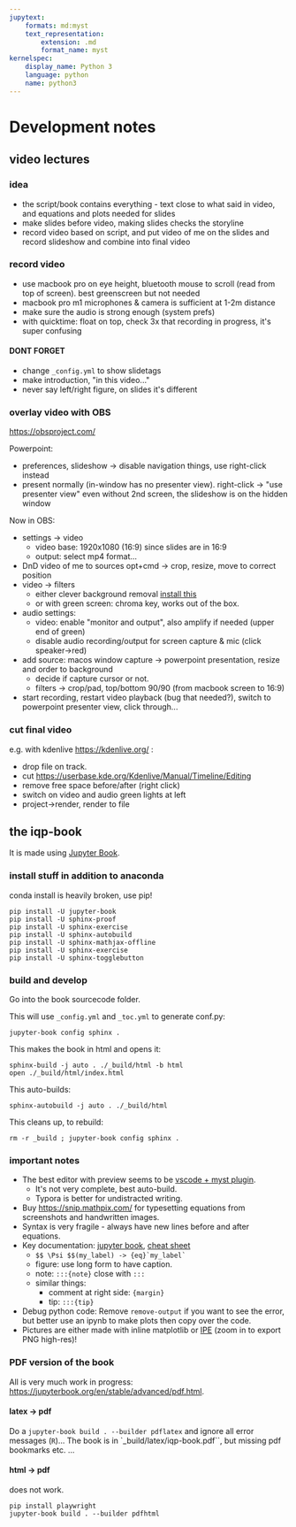 ```yaml
---
jupytext:
    formats: md:myst
    text_representation:
        extension: .md
        format_name: myst
kernelspec:
    display_name: Python 3
    language: python
    name: python3
---
```



# Development notes

## video lectures

### idea
* the script/book contains everything - text close to what said in video, and equations and plots needed for slides
* make slides before video, making slides checks the storyline
* record video based on script, and put video of me on the slides and record slideshow and combine into final video

### record video 
* use macbook pro on eye height, bluetooth mouse to scroll (read from top of screen). best greenscreen but not needed
* macbook pro m1 microphones & camera is sufficient at 1-2m distance
* make sure the audio is strong enough (system prefs)
* with quicktime: float on top, check 3x that recording in progress, it's super confusing

#### DONT FORGET
* change `_config.yml` to show slidetags
* make introduction, "in this video..."
* never say left/right figure, on slides it's different

### overlay video with OBS
https://obsproject.com/

Powerpoint: 
* preferences, slideshow -> disable navigation things, use right-click instead
* present normally (in-window has no presenter view). right-click -> "use presenter view" even without 2nd screen, the slideshow is on the hidden window

Now in OBS: 
* settings -> video
  * video base: 1920x1080 (16:9) since slides are in 16:9
  * output: select mp4 format...
* DnD video of me to sources
    opt+cmd -> crop, resize, move to correct position
* video -> filters
  * either clever background removal [install this](https://github.com/royshil/obs-backgroundremoval)
  * or with green screen: chroma key, works out of the box.
* audio settings:
    * video: enable "monitor and output", also amplify if needed (upper end of green)
    * disable audio recording/output for screen capture & mic (click speaker->red)
* add source: macos window capture -> powerpoint  presentation, resize and order to background
    * decide if capture cursor or not.
    * filters -> crop/pad, top/bottom 90/90 (from macbook screen to 16:9)
* start recording, restart video playback (bug that needed?), switch to powerpoint presenter view, click through...


### cut final video
e.g. with kdenlive https://kdenlive.org/ :
* drop file on track. 
* cut https://userbase.kde.org/Kdenlive/Manual/Timeline/Editing
* remove free space before/after (right click)
* switch on video and audio green lights at left
* project->render, render to file


## the iqp-book

It is made using [Jupyter Book](https://jupyterbook.org/).

### install stuff in addition to anaconda
conda install is heavily broken, use pip!
```
pip install -U jupyter-book
pip install -U sphinx-proof
pip install -U sphinx-exercise
pip install -U sphinx-autobuild
pip install -U sphinx-mathjax-offline
pip install -U sphinx-exercise
pip install -U sphinx-togglebutton
```

### build and develop

Go into the book sourcecode folder.

This will use  `_config.yml` and  `_toc.yml` to generate conf.py:
```
jupyter-book config sphinx .
```

This makes the book in html and opens it:
```
sphinx-build -j auto . ./_build/html -b html
open ./_build/html/index.html
```

This auto-builds:
```
sphinx-autobuild -j auto . ./_build/html
```

This cleans up, to rebuild:
```
rm -r _build ; jupyter-book config sphinx .
```

### important notes
* The best editor with preview seems to be [vscode + myst plugin](https://github.com/executablebooks/myst-vs-code). 
  * It's not very complete, best auto-build.
  * Typora is better for undistracted writing.
* Buy https://snip.mathpix.com/ for typesetting equations from screenshots and handwritten images.
* Syntax is very fragile - always have new lines before and after equations.
* Key documentation: [jupyter book](https://jupyterbook.org/en/stable/content/references.html), [cheat sheet](https://jupyterbook.org/en/stable/reference/cheatsheet.html)
  * ```$$ \Psi $$(my_label) -> {eq}`my_label` ```
  * figure: use long form to have caption.
  * note: `:::{note}` close with `:::`
  * similar things: 
    * comment at right side: `{margin}`
    * tip: `:::{tip}`
* Debug python code: Remove `remove-output` if you want to see the error, but better use an ipynb to make plots then copy over the code.
* Pictures are either made with inline matplotlib or [IPE](https://github.com/otfried/ipe) (zoom in to export PNG high-res)!

### PDF version of the book
All is very much work in progress: https://jupyterbook.org/en/stable/advanced/pdf.html.

#### latex -> pdf
Do a `jupyter-book build . --builder pdflatex` and ignore all error messages (`R`)... The book is in `_build/latex/iqp-book.pdf``, but missing pdf bookmarks etc. ...

#### html -> pdf
does not work.
```
pip install playwright
jupyter-book build . --builder pdfhtml
```
